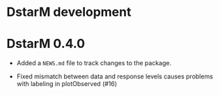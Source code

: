 # DstarM development



# DstarM 0.4.0

* Added a `NEWS.md` file to track changes to the package.

* Fixed mismatch between data and response levels causes problems with labeling in plotObserved (#16)
